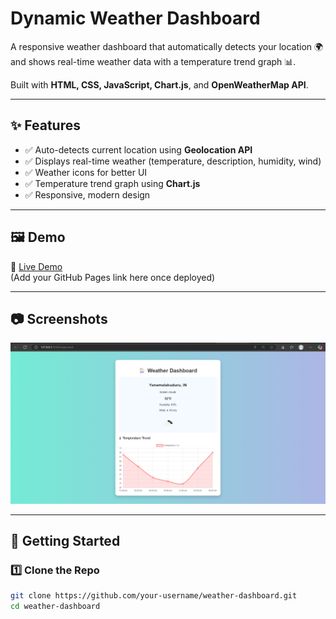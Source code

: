 
# Dynamic Weather Dashboard

A responsive weather dashboard that automatically detects your location 🌍 and shows real-time weather data with a temperature trend graph 📊.  

Built with **HTML, CSS, JavaScript, Chart.js**, and **OpenWeatherMap API**.

---

## ✨ Features
- ✅ Auto-detects current location using **Geolocation API**  
- ✅ Displays real-time weather (temperature, description, humidity, wind)  
- ✅ Weather icons for better UI  
- ✅ Temperature trend graph using **Chart.js**  
- ✅ Responsive, modern design  

---

## 🖼️ Demo
🔗 [Live Demo](https://naveench8486.github.io/weather-dashboard/)  
(Add your GitHub Pages link here once deployed)

---

## 📷 Screenshots
![Weather Dashboard Screenshot](screenshot.png)

---

## 🚀 Getting Started

### 1️⃣ Clone the Repo
```bash
git clone https://github.com/your-username/weather-dashboard.git
cd weather-dashboard
